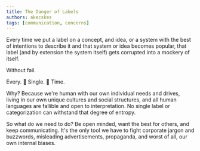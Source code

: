 ```yaml
---
title: The Danger of Labels
authors: akecskes
tags: [communication, concerns]
---
```


Every time we put a label on a concept, and idea, or a system with the best of intentions to describe it and that system or idea becomes popular, that label (and by extension the system itself) gets corrupted into a mockery of itself.

Without fail.

Every. 👏 Single. 👏 Time.
<!--truncate-->

Why? Because we're human with our own individual needs and drives, living in our own unique cultures and social structures, and all human languages are fallible and open to interpretation. No single label or categorization can withstand that degree of entropy.

So what do we need to do? Be open minded, want the best for others, and keep communicating. It's the only tool we have to fight corporate jargon and buzzwords, misleading advertisements, propaganda, and worst of all, our own internal biases.
